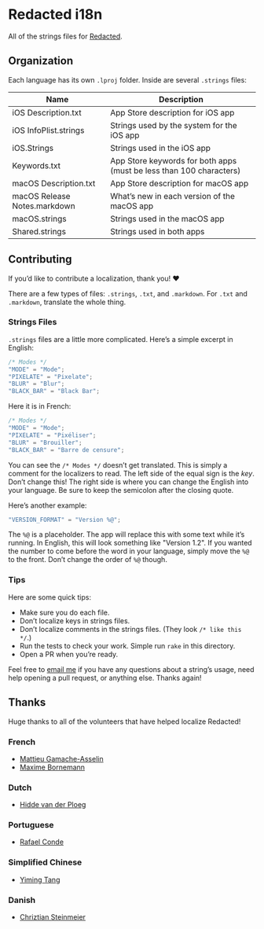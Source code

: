 # Redacted i18n

All of the strings files for [Redacted](https://itunes.apple.com/app/redacted/id984968384?mt=12&uo=6&at=1l3vmtU&ct=).


## Organization

Each language has its own `.lproj` folder. Inside are several `.strings` files:

| Name                         | Description                                 |
|------------------------------|---------------------------------------------|
| iOS Description.txt          | App Store description for iOS app           |
| iOS InfoPlist.strings        | Strings used by the system for the iOS app  |
| iOS.Strings                  | Strings used in the iOS app                 |
| Keywords.txt                 | App Store keywords for both apps (must be less than 100 characters) |
| macOS Description.txt        | App Store description for macOS app         |
| macOS Release Notes.markdown | What’s new in each version of the macOS app |
| macOS.strings                | Strings used in the macOS app               |
| Shared.strings               | Strings used in both apps                   |


## Contributing

If you’d like to contribute a localization, thank you! ❤️

There are a few types of files: `.strings`, `.txt`, and `.markdown`. For `.txt` and `.markdown`, translate the whole thing.


### Strings Files

`.strings` files are a little more complicated. Here’s a simple excerpt in English:

``` c
/* Modes */
"MODE" = "Mode";
"PIXELATE" = "Pixelate";
"BLUR" = "Blur";
"BLACK_BAR" = "Black Bar";
```

Here it is in French:

``` c
/* Modes */
"MODE" = "Mode";
"PIXELATE" = "Pixéliser";
"BLUR" = "Brouiller";
"BLACK_BAR" = "Barre de censure";
```

You can see the `/* Modes */` doesn’t get translated. This is simply a comment for the localizers to read. The left side of the equal sign is the *key*. Don’t change this! The right side is where you can change the English into your language. Be sure to keep the semicolon after the closing quote.

Here’s another example:

``` c
"VERSION_FORMAT" = "Version %@";
```

The `%@` is a placeholder. The app will replace this with some text while it’s running. In English, this will look something like "Version 1.2". If you wanted the number to come before the word in your language, simply move the `%@` to the front. Don’t change the order of `%@` though.

### Tips

Here are some quick tips:

* Make sure you do each file.
* Don’t localize keys in strings files.
* Don’t localize comments in the strings files. (They look `/* like this */`.)
* Run the tests to check your work. Simple run `rake` in this directory.
* Open a PR when you’re ready.

Feel free to [email me](mailto:sam@soff.es) if you have any questions about a string’s usage, need help opening a pull request, or anything else. Thanks again!


## Thanks

Huge thanks to all of the volunteers that have helped localize Redacted!

### French

* [Mattieu Gamache-Asselin](https://twitter.com/MattieuGA)
* [Maxime Bornemann](https://twitter.com/MBornemann)


### Dutch

* [Hidde van der Ploeg](https://twitter.com/hiddevdploeg)


### Portuguese

* [Rafael Conde](https://twitter.com/rafahari)


### Simplified Chinese

* [Yiming Tang](https://twitter.com/yiming_t)


### Danish

* [Chriztian Steinmeier](https://github.com/greystate)
